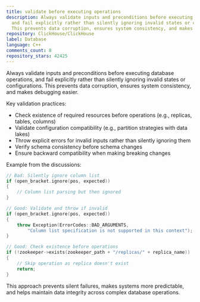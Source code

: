 ```yaml
---
title: validate before executing operations
description: Always validate inputs and preconditions before executing database operations,
  and fail explicitly rather than silently ignoring invalid states or configurations.
  This prevents data corruption, ensures system consistency, and makes debugging easier.
repository: ClickHouse/ClickHouse
label: Database
language: C++
comments_count: 8
repository_stars: 42425
---
```


Always validate inputs and preconditions before executing database operations, and fail explicitly rather than silently ignoring invalid states or configurations. This prevents data corruption, ensures system consistency, and makes debugging easier.

Key validation practices:
- Check existence of required resources before operations (e.g., replicas, tables, columns)
- Validate configuration compatibility (e.g., partition strategies with data lakes)
- Throw explicit errors for invalid inputs rather than silently ignoring them
- Verify schema consistency before schema changes
- Ensure backward compatibility when making breaking changes

Example from the discussions:
```cpp
// Bad: Silently ignore column list
if (open_bracket.ignore(pos, expected))
{
    // Column list parsing but then ignored
}

// Good: Validate and throw if invalid
if (open_bracket.ignore(pos, expected))
{
    throw Exception(ErrorCodes::BAD_ARGUMENTS, 
        "Column list specification is not supported in this context");
}

// Good: Check existence before operations  
if (!zookeeper->exists(zookeeper_path + "/replicas/" + replica_name))
{
    // Skip operation as replica doesn't exist
    return;
}
```

This approach prevents silent failures, makes systems more predictable, and helps maintain data integrity across complex database operations.